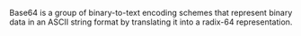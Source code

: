 Base64 is a group of binary-to-text encoding schemes that represent binary data in an ASCII string format by translating it into a radix-64 representation. 
